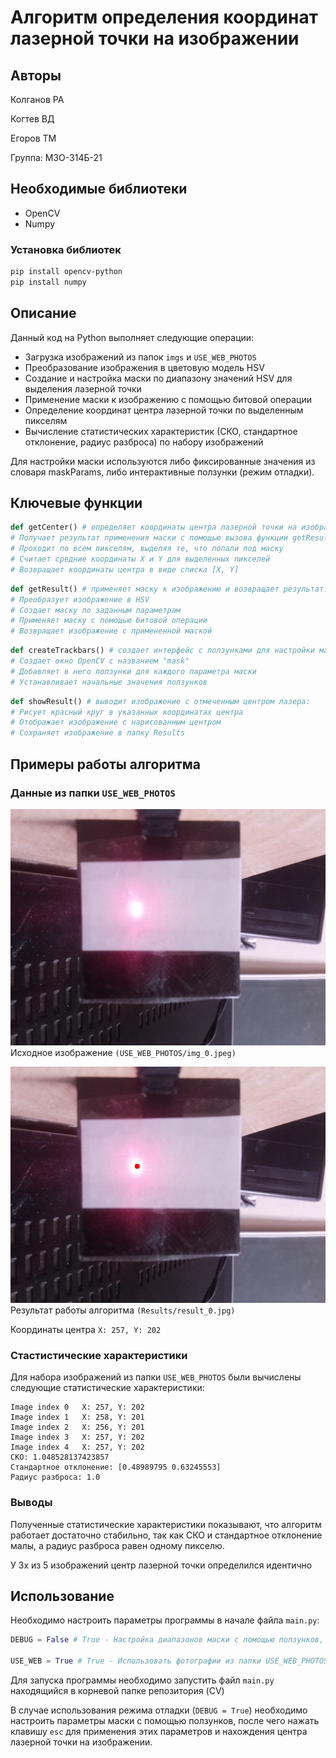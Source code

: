 # Алгоритм определения координат лазерной точки на изображении

## Авторы
Колганов РА

Когтев ВД

Егоров ТМ

Группа: М3О-314Б-21

## Необходимые библиотеки

- OpenCV
- Numpy

### Установка библиотек

```bash
pip install opencv-python
pip install numpy
```

## Описание

Данный код на Python выполняет следующие операции:

- Загрузка изображений из папок `imgs` и `USE_WEB_PHOTOS`
- Преобразование изображения в цветовую модель HSV 
- Создание и настройка маски по диапазону значений HSV для выделения лазерной точки
- Применение маски к изображению с помощью битовой операции
- Определение координат центра лазерной точки по выделенным пикселям
- Вычисление статистических характеристик (СКО, стандартное отклонение, радиус разброса) по набору изображений

Для настройки маски используются либо фиксированные значения из словаря maskParams, либо интерактивные ползунки (режим отладки).

## Ключевые функции
```python
def getCenter() # определяет координаты центра лазерной точки на изображении:
# Получает результат применения маски с помощью вызова функции getResult)
# Проходит по всем пикселям, выделяя те, что попали под маску 
# Считает средние координаты X и Y для выделенных пикселей
# Возвращает координаты центра в виде списка [X, Y]
```

```python
def getResult() # применяет маску к изображению и возвращает результат:
# Преобразует изображение в HSV
# Создает маску по заданным параметрам
# Применяет маску с помощью битовой операции
# Возвращает изображение с примененной маской
```

```python
def createTrackbars() # создает интерфейс с ползунками для настройки маски:
# Создает окно OpenCV с названием "mask"
# Добавляет в него ползунки для каждого параметра маски
# Устанавливает начальные значения ползунков
```

```python
def showResult() # выводит изображение с отмеченным центром лазера:
# Рисует красный круг в указанных координатах центра 
# Отображает изображение с нарисованным центром
# Cохраняет изображение в папку Results
```

## Примеры работы алгоритма

### Данные из папки `USE_WEB_PHOTOS`

![Исходное изображение](./USE_WEB_PHOTOS/img_0.jpeg)
Исходное изображение `(USE_WEB_PHOTOS/img_0.jpeg)`

![Результат](./Results/result_0.jpg)
Результат работы алгоритма `(Results/result_0.jpg)`

Координаты центра `X: 257, Y: 202`

### Стастистические характеристики
Для набора изображений из папки `USE_WEB_PHOTOS` были вычислены следующие статистические характеристики:

```
Image index 0   X: 257, Y: 202
Image index 1   X: 258, Y: 201
Image index 2   X: 256, Y: 201
Image index 3   X: 257, Y: 202
Image index 4   X: 257, Y: 202
СКО: 1.048528137423857
Стандартное отклонение: [0.48989795 0.63245553]
Радиус разброса: 1.0
```

### Выводы
Полученные статистические характеристики показывают, что алгоритм работает достаточно стабильно, так как СКО и стандартное отклонение малы, а радиус разброса равен одному пикселю.

У 3х из 5 изображений центр лазерной точки определился идентично

## Использование

Необходимо настроить параметры программы в начале файла `main.py`:

```python
DEBUG = False # True - Настройка диапазонов маски с помощью ползунков, False - Использование диапазонов маски из maskParams

USE_WEB = True # True - Использовать фотографии из папки USE_WEB_PHOTOS, False - Использовать фотографии из папки imgs
```

Для запуска программы необходимо запустить файл `main.py` находящийся в корневой папке репозитория (CV)

В случае использования режима отладки (`DEBUG = True`) необходимо настроить параметры маски с помощью ползунков, после чего нажать клавишу `esc` для применения этих параметров и нахождения центра лазерной точки на изображении.

